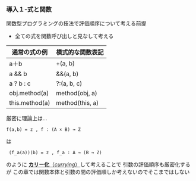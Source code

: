 ### 導入１-式と関数

関数型プログラミングの技法で評価順序について考える前提

- 全ての式を関数呼び出しと見なして考える

通常の式の例 | 模式的な関数表記
-------|---------
a＋b　| +(a, b) 
a && b　| &&(a, b) 
a ? b : c | ?:(a, b, c)
obj.method(a) | method(obj, a)
this.method(a) | method(this, a)

厳密に理論上は…
```
f(a,b) = z , f : (A × B) → Z
```
は
```
 (f_a(a))(b) = z , f_a : A → (B → Z)
```
 のように
[**カリー化**（*currying*）](https://ja.wikipedia.org/wiki/%E3%82%AB%E3%83%AA%E3%83%BC%E5%8C%96)して考えることで
引数の評価順序も厳密化するが
この章では関数本体と引数の間の評価順しか考えないのでそこまではしない




